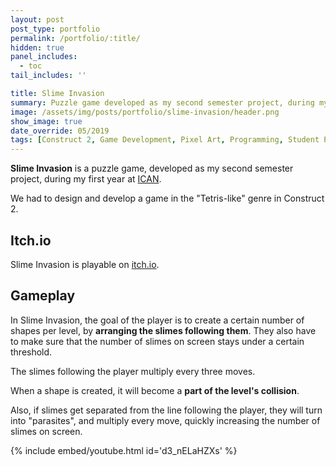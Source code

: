 ```yaml
---
layout: post
post_type: portfolio
permalink: /portfolio/:title/
hidden: true
panel_includes:
  - toc
tail_includes: ''

title: Slime Invasion
summary: Puzzle game developed as my second semester project, during my first year at ICAN.
image: /assets/img/posts/portfolio/slime-invasion/header.png
show_image: true
date_override: 05/2019
tags: [Construct 2, Game Development, Pixel Art, Programming, Student Project]
---
```


**Slime Invasion** is a puzzle game, developed as my second semester project, during my first year at [ICAN](https://www.ican-design.fr/).

We had to design and develop a game in the "Tetris-like" genre in Construct 2.

## Itch.io

Slime Invasion is playable on [itch.io](https://orsos.itch.io/slime-invasion).

## Gameplay

In Slime Invasion, the goal of the player is to create a certain number of shapes per level, by **arranging the slimes following them**. They also have to make sure that the number of slimes on screen stays under a certain threshold.

The slimes following the player multiply every three moves.

When a shape is created, it will become a **part of the level's collision**.

Also, if slimes get separated from the line following the player, they will turn into "parasites", and multiply every move, quickly increasing the number of slimes on screen.

{% include embed/youtube.html id='d3_nELaHZXs' %}